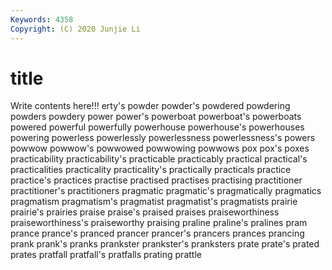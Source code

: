 ```yaml
---
Keywords: 4358
Copyright: (C) 2020 Junjie Li
---
```


# title

Write contents here!!!
erty's 
powder 
powder's 
powdered 
powdering 
powders
powdery 
power 
power's 
powerboat 
powerboat's 
powerboats 
powered 
powerful 
powerfully 
powerhouse
powerhouse's 
powerhouses 
powering 
powerless 
powerlessly 
powerlessness 
powerlessness's 
powers 
powwow 
powwow's
powwowed 
powwowing 
powwows 
pox 
pox's 
poxes 
practicability 
practicability's 
practicable 
practicably
practical 
practical's 
practicalities 
practicality 
practicality's 
practically 
practicals 
practice 
practice's 
practices
practise 
practised 
practises 
practising 
practitioner 
practitioner's 
practitioners 
pragmatic 
pragmatic's 
pragmatically
pragmatics 
pragmatism 
pragmatism's 
pragmatist 
pragmatist's 
pragmatists 
prairie 
prairie's 
prairies 
praise
praise's 
praised 
praises 
praiseworthiness 
praiseworthiness's 
praiseworthy 
praising 
praline 
praline's 
pralines
pram 
prance 
prance's 
pranced 
prancer 
prancer's 
prancers 
prances 
prancing 
prank
prank's 
pranks 
prankster 
prankster's 
pranksters 
prate 
prate's 
prated 
prates 
pratfall
pratfall's 
pratfalls 
prating 
prattle 
